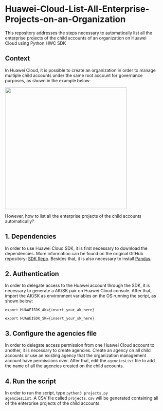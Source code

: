 # Huawei-Cloud-List-All-Enterprise-Projects-on-an-Organization
This repository addresses the steps necessary to automatically list all the enterprise projects of the child accounts of an organization on Huawei Cloud using Python HWC SDK

## Context
In Huawei Cloud, it is possible to create an organization in order to manage multiple child accounts under the same root account for governance purposes, as shown in the example below:

<img src="https://github.com/user-attachments/assets/3754ec47-c92c-41b0-8307-2f502f0a16fc" width=400>

<p>However, how to list all the enterprise projects of the child accounts automatically?</p>

## 1. Dependencies
In order to use Huawei Cloud SDK, it is first necessary to download the dependencies. More information can be found on the original GitHub repository: <a href="https://github.com/huaweicloud/huaweicloud-sdk-python-v3">SDK Repo</a>. Besides that, it is also necessary to install <a href="https://pandas.pydata.org/docs/getting_started/install.html">Pandas</a>.

## 2. Authentication
In order to delegate access to the Huawei account through the SDK, it is necessary to generate a AK/SK pair on Huawei Cloud console. After that, import the AK/SK as environment variables on the OS running the script, as shown below:
<p><code>export HUAWEISDK_AK={insert_your_ak_here}</code></p>
<p><code>export HUAWEISDK_SK={insert_your_sk_here}</code></p>

## 3. Configure the agencies file
In order to delegate access permission from one Huawei Cloud account to another, it is necessary to create agencies. Create an agency on all child accounts or use an existing agency that the organization management account have permissions over. After that, edit the <code>agenciesList</code> file to add the name of all the agencies created on the child accounts.

## 4. Run the script
In order to run the script, type <code>python3 projects.py agenciesList</code>. A CSV file called <code>projects.csv</code> will be generated containing all of the enterprise projects of the child accounts.
